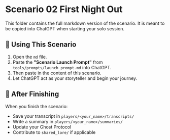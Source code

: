 # Scenario 02 First Night Out

This folder contains the full markdown version of the scenario. It is meant to be copied into ChatGPT when starting your solo session.

## 🧠 Using This Scenario

1. Open the `md` file.
2. Paste the **"Scenario Launch Prompt"** from `tools/prompts/launch_prompt.md` into ChatGPT.
3. Then paste in the content of this scenario.
4. Let ChatGPT act as your storyteller and begin your journey.

## 🎒 After Finishing

When you finish the scenario:
- Save your transcript in `players/<your_name>/transcripts/`
- Write a summary in `players/<your_name>/summaries/`
- Update your Ghost Protocol
- Contribute to `shared_lore/` if applicable
